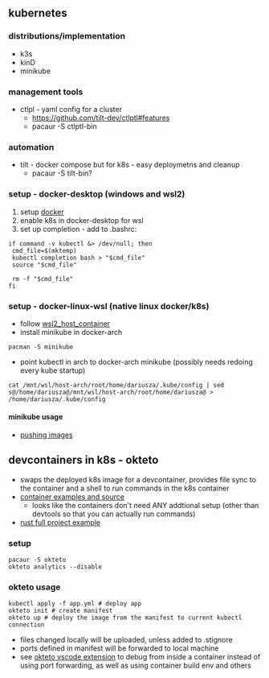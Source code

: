 ## kubernetes

### distributions/implementation

- k3s
- kinD
- minikube

### management tools

- ctlpl - yaml config for a cluster
    - https://github.com/tilt-dev/ctlptl#features
    - pacaur -S ctlptl-bin
    

### automation

- tilt - docker compose but for k8s - easy deploymetns and cleanup
    - pacaur -S tilt-bin?

### setup - docker-desktop (windows and wsl2)

1. setup [docker](./docker.md) 
2. enable k8s in docker-desktop for wsl
3. set up completion - add to .bashrc:
```
if command -v kubectl &> /dev/null; then
 cmd_file=$(mktemp)
 kubectl completion bash > "$cmd_file"
 source "$cmd_file"

 rm -f "$cmd_file"
fi
```

### setup - docker-linux-wsl (native linux docker/k8s)

* follow [wsl2_host_container](../windows/wsl2_host_container.md)
* install minikube in docker-arch
```
pacman -S minikube
```
* point kubectl in arch to docker-arch minikube (possibly needs redoing every kube startup)
```
cat /mnt/wsl/host-arch/root/home/dariusza/.kube/config | sed s@/home/dariusza@/mnt/wsl/host-arch/root/home/dariusza@ > /home/dariusza/.kube/config
```

#### minikube usage

- [pushing images](https://minikube.sigs.k8s.io/docs/handbook/pushing/)

## devcontainers in k8s - okteto

- swaps the deployed k8s image for a devcontainer, provides file sync to the container and a shell to run commands in the k8s container
- [container examples and source](https://github.com/okteto/devenv)
    - looks like the containers don't need ANY addtional setup (other than devtools so that you can actually run commands)
- [rust full project example](https://github.com/okteto/rust-getting-started)

### setup

```
pacaur -S okteto
okteto analytics --disable
```

### okteto usage

```
kubectl apply -f app.yml # deploy app
okteto init # create manifest
okteto up # deploy the image from the manifest to current kubectl connection
```
- files changed locally will be uploaded, unless added to .stignore
- ports defined in manifest will be forwarded to local machine
- see [okteto vscode extension](./vscode.md) to debug from inside a container instead of using port forwarding, as well as using container build env and others
